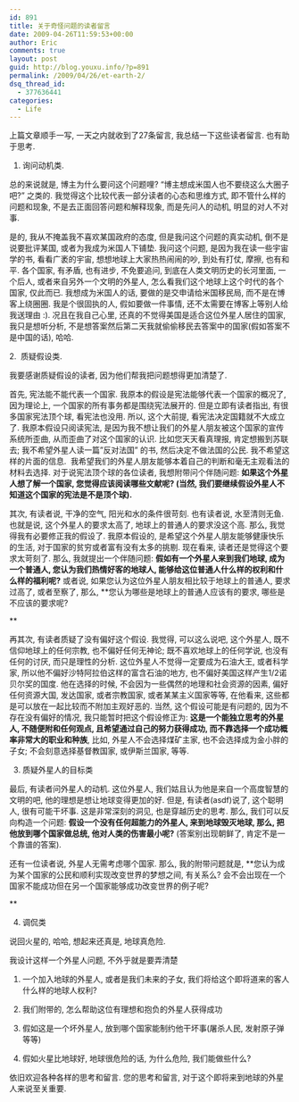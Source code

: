 ```yaml
---
id: 891
title: 关于奇怪问题的读者留言
date: 2009-04-26T11:59:53+00:00
author: Eric
comments: true
layout: post
guid: http://blog.youxu.info/?p=891
permalink: /2009/04/26/et-earth-2/
dsq_thread_id:
  - 377636441
categories:
  - Life
---
```

上篇文章顺手一写, 一天之内就收到了27条留言, 我总结一下这些读者留言. 也有助于思考.

1. 询问动机类.

总的来说就是, 博主为什么要问这个问题哩? &#8220;博主想成米国人也不要绕这么大圈子吧?&#8221; 之类的. 我觉得这个比较代表一部分读者的心态和思维方式, 即不管什么样的问题和现象, 不是去正面回答问题和解释现象, 而是先问人的动机, 明显的对人不对事.

是的, 我从不掩盖我不喜欢某国政府的态度, 但是我问这个问题的真实动机, 倒不是说要批评某国, 或者为我成为米国人下铺垫. 我问这个问题, 是因为我在读一些宇宙学的书, 看看广袤的宇宙, 想想地球上大家热热闹闹的吵, 到处有打仗, 摩擦, 也有和平. 各个国家, 有矛盾, 也有进步, 不免要追问, 到底在人类文明历史的长河里面, 一个后人, 或者来自另外一个文明的外星人, 怎么看我们这个地球上这个时代的各个国家, 仅此而已. 我想成为米国人的话, 要做的是交申请给米国移民局, 而不是在博客上绕圈圈. 我是个很固执的人, 假如要做一件事情, 还不太需要在博客上等别人给我送理由 :). 况且在我自己心里, 还真的不觉得美国是适合这位外星人居住的国家,我只是想听分析, 不是想答案然后第二天我就偷偷移民去答案中的国家(假如答案不是中国的话), 哈哈.

2.  质疑假设类.

我要感谢质疑假设的读者, 因为他们帮我把问题想得更加清楚了.

首先, 宪法能不能代表一个国家. 我原本的假设是宪法能够代表一个国家的概况了, 因为理论上, 一个国家的所有事务都是围绕宪法展开的. 但是立即有读者指出, 有很多国家宪法顶个球, 看宪法也没用. 所以, 这个大前提, 看宪法决定国籍就不大成立了. 我原本假设只阅读宪法, 是因为我不想让我们的外星人朋友被这个国家的宣传系统所歪曲, 从而歪曲了对这个国家的认识. 比如您天天看真理报, 肯定想搬到苏联去; 我不希望外星人读一篇&#8221;反对法国&#8221; 的书, 然后决定不做法国的公民. 我不希望这样的片面的信息.  我希望我们的外星人朋友能够本着自己的判断和毫无主观看法的材料去选择. 对于说宪法顶个球的各位读者, 我想附带问个伴随问题: **如果这个外星人想了解一个国家, 您觉得应该阅读哪些文献呢? (当然, 我们要继续假设外星人不知道这个国家的宪法是不是顶个球).** 

其次, 有读者说, 干净的空气, 阳光和水的条件很苛刻. 也有读者说, 水至清则无鱼. 也就是说, 这个外星人的要求太高了, 地球上的普通人的要求没这个高. 那么, 我觉得我有必要修正我的假设了. 我原本假设的, 是希望这个外星人朋友能够健康快乐的生活, 对于国家的贫穷或者富有没有太多的挑剔. 现在看来, 读者还是觉得这个要求太苛刻了. 那么, 我就提出一个伴随问题: **假如有一个外星人来到我们地球, 成为一个普通人, 您认为我们热情好客的地球人, 能够给这位普通人什么样的权利和什么样的福利呢?** 或者说, 如果您认为这位外星人朋友相比较于地球上的普通人, 要求过高了, 或者至察了, 那么, **您认为哪些是地球上的普通人应该有的要求, 哪些是不应该的要求呢?
  
** 
  
再其次, 有读者质疑了没有偏好这个假设. 我觉得, 可以这么说吧, 这个外星人, 既不信仰地球上的任何宗教, 也不偏好任何无神论; 既不喜欢地球上的任何学说, 也没有任何的讨厌, 而只是理性的分析. 这位外星人不觉得一定要成为石油大王, 或者科学家, 所以他不偏好沙特阿拉伯这样的富含石油的地方, 也不偏好美国这样产生1/2诺贝尔奖的国度. 他在选择的时候, 不会因为一些偶然的地理和社会资源的因素, 偏好任何资源大国, 发达国家, 或者宗教国家, 或者某某主义国家等等, 在他看来, 这些都是可以放在一起比较而不附加主观好恶的. 当然, 这个假设可能是有问题的, 因为不存在没有偏好的情况, 我只能暂时把这个假设修正为: **这是一个能独立思考的外星人, 不随便附和任何观点, 且希望通过自己的努力获得成功, 而不靠选择一个成功概率非常大的职业和种族**, 比如, 外星人不会选择煤矿主家, 也不会选择成为金小胖的子女; 不会刻意选择基督教国家, 或伊斯兰国家, 等等.

3. 质疑外星人的目标类

最后, 有读者问外星人的动机. 这位外星人, 我们姑且认为他是来自一个高度智慧的文明的吧, 他的理想是想让地球变得更加的好. 但是, 有读者(asdf)说了, 这个聪明人, 很有可能干坏事. 这是非常深刻的洞见, 也是穿越历史的思考. 那么, 我们可以反向构造一个问题: **假设一个没有任何超能力的外星人, 来到地球毁灭地球, 那么, 把他放到哪个国家做总统, 他对人类的伤害最小呢?** (答案别出现朝鲜了, 肯定不是一个靠谱的答案).

还有一位读者说, 外星人无需考虑哪个国家. 那么, 我的附带问题就是, **您认为成为某个国家的公民和顺利实现改变世界的梦想之间, 有关系么? 会不会出现在一个国家不能成功但在另一个国家能够成功改变世界的例子呢?
  
** 
  
4. 调侃类

说回火星的, 哈哈, 想起来还真是, 地球真危险.

我设计这样一个外星人问题, 不外乎就是要弄清楚
  
1. 一个加入地球的外星人, 或者是我们未来的子女, 我们将给这个即将道来的客人什么样的地球人权利?
  
2. 我们附带的, 怎么帮助这位有理想和抱负的外星人获得成功
  
3. 假如这是一个坏外星人, 放到哪个国家能制约他干坏事(屠杀人民, 发射原子弹等等)
  
4. 假如火星比地球好, 地球很危险的话, 为什么危险, 我们能做些什么?

依旧欢迎各种各样的思考和留言. 您的思考和留言, 对于这个即将来到地球的外星人来说至关重要.